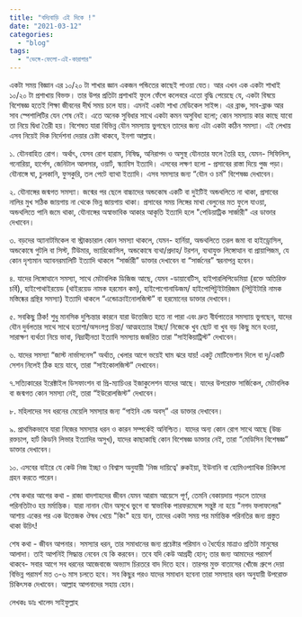 ```yaml
---
title: "বদ্যিবাড়ি এই দিকে !"
date: "2021-03-12"
categories: 
  - "blog"
tags: 
  - "ভেঙ্গে-ফেলো-এই-কারাগার"
---
```


একটা সময় বিজ্ঞান এর ১০/২০ টা শাখার জ্ঞান একজন পন্ডিতের কাছেই পাওয়া যেত। আর এখন এক একটা শাখাই ১০/২০ টা প্রশাখায় বিভক্ত। তার উপর প্রতিটা প্রশাখাই ফুলে ফেঁপে কলেবরে এতো বৃদ্ধি পেয়েছে যে, একটা বিষয়ে বিশেষজ্ঞ হতেই শিক্ষা জীবনের দীর্ঘ সময় চলে যায়। এমনই একটা শাখা মেডিকেল সাইন্স। এর ব্রাঞ্চ, সাব-ব্রাঞ্চ আর সাব স্পেশালিটির যেন শেষ নেই। এতে অনেক সুবিধার সাথে একটা কমন অসুবিধা হলো; কোন সমস্যায় কার কাছে যাবো তা নিয়ে দ্বিধা তৈরী হয়। বিশেষত যারা বিভিন্ন যৌন সমস্যায় ভুগছেন তাদের জন্য এটা একটা কঠিন সমস্যা। এই লেখায় এসব নিয়েই দিক নির্দেশনা দেয়ার চেষ্টা থাকবে, ইনশা আল্লাহ।

১. যৌনবাহিত রোগ। অর্থাৎ, যেসব রোগ হারাম, নিষিদ্ধ, অনিরাপদ ও অসুস্থ যৌনতার ফলে তৈরি হয়, যেমন- সিফিলিস, গনোরিয়া, হার্পেস, জেনিটাল আলসার, ওয়ার্ট, স্ক্যাবিস ইত্যাদি। এসবের লক্ষণ হলো - প্রসাবের রাস্তা দিয়ে পুজ পড়া। যৌনাঙ্গে ঘা, চুলকানি, ফুসকুরি, তল পেটে ব্যাথা ইত্যাদি। এসব সমস্যার জন্য “যৌন ও চর্ম” বিশেষজ্ঞ দেখাবেন।

২. যৌনাঙ্গের জন্মগত সমস্যা। জন্মের পর ছেলে বাচ্চাদের অন্ডকোষ একটি বা দুইটিই অন্ডথলিতে না থাকা, প্রসাবের নালির মুখ সঠিক জায়গায় না থেকে ভিন্ন জায়গায় থাকা। প্রসাবের সময় লিঙ্গের মাথা বেলুনের মত ফুলে যাওয়া, অন্ডথলিতে পানি জমে থাকা, যৌনাঙ্গের অস্বাভাবিক আকার আকৃতি ইত্যাদি হলে "পেডিয়াট্রিক সার্জারী" এর ডাক্তার দেখাবেন।

৩. বড়দের অ্যানাটমিকেল বা স্ট্রাকচারাল কোন সমস্যা থাকলে, যেমন- হার্নিয়া, অন্ডথলিতে তরল জমা বা হাইড্রোসিল, অন্ডকোষে গুটলি বা সিস্ট, টিউমার, ভ্যারিকোসিল, অন্ডকোষে ব্যথা/প্রদাহ/ টরশন, ব্যথাযুক্ত লিঙ্গোত্থান বা প্রায়াপিজম, যে কোন দৃশ্যমান অ্যাবনরমালিটি ইত্যাদি থাকলে “সার্জারী” ডাক্তার দেখাবেন বা “সার্জনের” স্বরনাপন্ন হবেন।

৪. যাদের লিঙ্গোত্থানে সমস্যা, সাথে মেটাবলিক ডিজিজ আছে, যেমন -ডায়াবেটিস, হাইপারলিপিডেমিয়া (রক্তে অতিরিক্ত চর্বি), হাইপোথাইরয়েড (থাইরয়েড নামক হরমোন কম), হাইপোগোনাডিজম/ হাইপোপিটুইটারিজম (পিটুইটারি নামক মস্তিষ্কের গ্রন্থির সমস্যা) ইত্যাদি থাকলে “এন্ডোক্রাইনোলজিস্ট” বা হরমোনের ডাক্তার দেখাবেন।

৫. সবকিছু ঠিক! শুধু মানসিক দুশ্চিন্তার কারনে যারা উত্তেজিত হতে না পারা এবং দ্রুত বীর্যপাতের সমস্যায় ভুগছেন, যাদের যৌন দুর্বলতার সাথে সাথে হতাশা/অসংলগ্ন চিন্তা/ আত্মহত্যার ইচ্ছা/ নিজেকে খুব ছোট বা খুব বড় কিছু মনে হওয়া, সারাক্ষণ ব্যর্থতা নিয়ে ভাবা, নিদ্রাহীনতা ইত্যাদি সমস্যায় জর্জরিত তারা “সাইকিয়াট্রিস্ট” দেখাবেন।

৬. যাদের সমস্যা “জাস্ট নার্ভাসনেস” অর্থাত, খেলার আগে ভয়েই ঘাম ঝরে যায়! একটু মোটিভেশান দিলে বা দু/একটি সেশন নিলেই ঠিক হয়ে যাবে, তারা “সাইকোলজিস্ট” দেখাবেন।

৭.সত্যিকারের ইরেক্টাইল ডিসফাংশন বা প্রি-ম্যাচিওর ইজাকুলেশন যাদের আছে। যাদের উপরোক্ত সার্জিকেল, মেটাবলিক বা জন্মগত কোন সমস্যা নেই, তারা “ইউরোলজিস্ট” দেখাবেন।

৮. মহিলাদের সব ধরনের মেয়েলি সমস্যার জন্য “গাইনি এন্ড অবস্” এর ডাক্তার দেখাবেন।

৯. প্রাথমিকভাবে যারা নিজের সমস্যার ধরন ও কারন সম্পর্কেই অনিশ্চিত। যাদের অন্য কোন রোগ সাথে আছে (উচ্চ রক্তচাপ, হার্ট কিডনি লিভার ইত্যাদির অসুখ), যাদের কাছাকাছি কোন বিশেষজ্ঞ ডাক্তার নেই, তারা “মেডিসিন বিশেষজ্ঞ” ডাক্তার দেখাবেন।

১০. এসবের বাইরে যে কেউ নিজ ইচ্ছা ও বিশ্বাস অনুযায়ী 'নিজ দায়িত্বে' রুকইয়া, ইউনানি বা হোমিওপ্যাথিক চিকিৎসা গ্রহন করতে পারেন।

শেষ কথার আগের কথা - রাজা বাদশাহদের জীবন যেমন আরাম আয়েসে পূর্ণ, তেমনি বেকায়দায় পড়লে তাদের পরিনতিটাও হয় মর্মান্তিক। যারা নানান যৌন অসুখে ভুগে বা স্বাভাবিক পারফরমেন্সে সন্তুষ্ট না হয়ে "নগদ ফলাফলের" আশায় একের পর এক উত্তেজক ঔষধ খেয়ে "কিং" হয়ে যান, তাদের একটা সময় পর মর্মান্তিক পরিনতির জন্য প্রস্তুত থাকা উচিৎ!

শেষ কথা - জীবন আপনার। সমস্যার ধরন, তার সমাধানের জন্য প্রচেষ্টার পরিমান ও ধৈর্য্যের মাত্রাও প্রতিটা মানুষের আলাদা। তাই আপনিই সিদ্ধান্ত নেবেন যে কি করবেন। তবে যদি কেউ আগ্রহী হোন; তার জন্য আমাদের পরামর্শ থাকবে- সবার আগে সব ধরনের আজেবাজে অভ্যাস চিরতরে বাদ দিতে হবে। তারপর মুক্ত বাতাসের খোঁজে গ্রুপে দেয়া বিভিন্ন পরামর্শ মত ৩-৬ মাস চলতে হবে। সব কিছুর পরও যাদের সমাধান হবেনা তারা সমস্যার ধরন অনুযায়ী উপরোক্ত চিকিৎসক দেখাবেন। আল্লাহ আপনাদের সহায় হোন।

লেখকঃ ডাঃ খালেদ সাইফুল্লাহ
